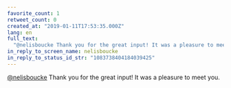 ```yaml
---
favorite_count: 1
retweet_count: 0
created_at: "2019-01-11T17:53:35.000Z"
lang: en
full_text:
  "@nelisboucke Thank you for the great input! It was a pleasure to meet you."
in_reply_to_screen_name: nelisboucke
in_reply_to_status_id_str: "1083738404184039425"
---
```


[@nelisboucke](https://twitter.com/nelisboucke) Thank you for the great input!
It was a pleasure to meet you.
